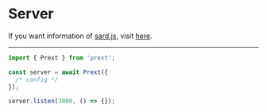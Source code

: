 # Server

If you want information of [sard.js](https://www.npmjs.com/package/sard.js), visit [here](/guide/api-sard).

---

```ts
import { Prext } from 'prext';

const server = await Prext({
  /* config */
});

server.listen(3000, () => {});
```

